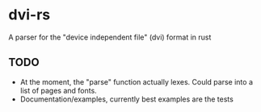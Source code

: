 # dvi-rs
A parser for the "device independent file" (dvi) format in rust

## TODO
 - At the moment, the "parse" function actually lexes. Could parse into a list
   of pages and fonts.
 - Documentation/examples, currently best examples are the tests
